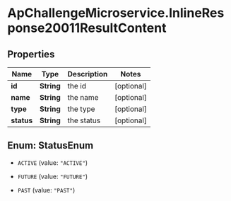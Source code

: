 # ApChallengeMicroservice.InlineResponse20011ResultContent

## Properties
Name | Type | Description | Notes
------------ | ------------- | ------------- | -------------
**id** | **String** | the id | [optional] 
**name** | **String** | the name | [optional] 
**type** | **String** | the type | [optional] 
**status** | **String** | the status | [optional] 


<a name="StatusEnum"></a>
## Enum: StatusEnum


* `ACTIVE` (value: `"ACTIVE"`)

* `FUTURE` (value: `"FUTURE"`)

* `PAST` (value: `"PAST"`)




